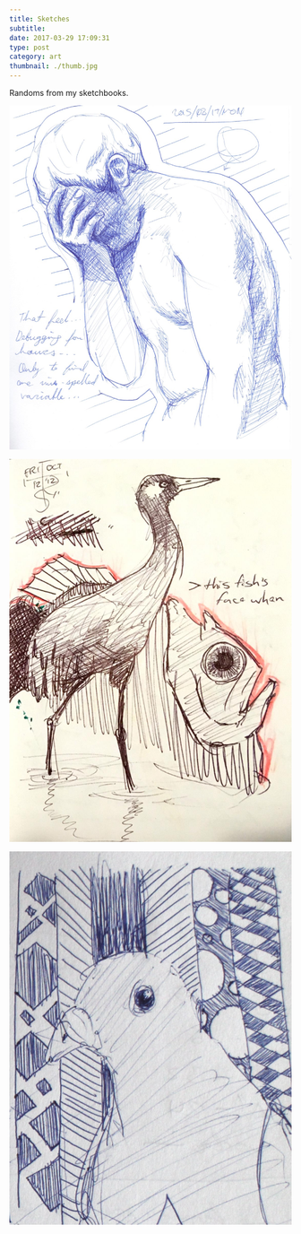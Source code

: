 ```yaml
---
title: Sketches
subtitle:
date: 2017-03-29 17:09:31
type: post
category: art
thumbnail: ./thumb.jpg
---
```


Randoms from my sketchbooks.

<!-- more -->

![yep yep yep](./sketch-facepalm.jpg "yep yep")

![yep yep yep](./sketch_crane_fish.jpg "yep yep")

![yep yep yep](./sketch-pigeon.jpg "yep yep")
